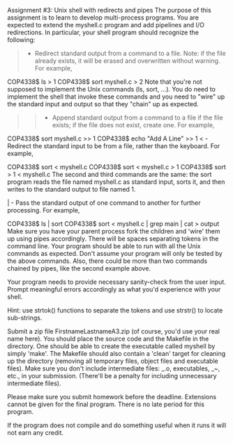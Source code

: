 Assignment #3: Unix shell with redirects and pipes
The purpose of this assignment is to learn to develop multi-process programs. You are expected to extend the myshell.c program and add pipelines and I/O redirections. In particular, your shell program should recognize the following:

> - Redirect standard output from a command to a file. Note: if the file already exists, it will be erased and overwritten without warning. For example,

COP4338$ ls > 1
COP4338$ sort myshell.c > 2
Note that you're not supposed to implement the Unix commands (ls, sort, ...). You do need to implement the shell that invoke these commands and you need to "wire" up the standard input and output so that they "chain" up as expected.

> > - Append standard output from a command to a file if the file exists; if the file does not exist, create one. For example,

COP4338$ sort myshell.c >> 1
COP4338$ echo "Add A Line" >> 1
< - Redirect the standard input to be from a file, rather than the keyboard. For example,

COP4338$ sort < myshell.c
COP4338$ sort < myshell.c > 1
COP4338$ sort > 1 < myshell.c
The second and third commands are the same: the sort program reads the file named myshell.c as standard input, sorts it, and then writes to the standard output to file named 1.

| - Pass the standard output of one command to another for further processing.
For example,

COP4338$ ls | sort
COP4338$ sort < myshell.c | grep main | cat > output
Make sure you have your parent process fork the children and 'wire' them up using pipes accordingly. There will be spaces separating tokens in the command line. Your program should be able to run with all the Unix commands as expected. Don't assume your program will only be tested by the above commands. Also, there could be more than two commands chained by pipes, like the second example above.

Your program needs to provide necessary sanity-check from the user input. Prompt meaningful errors accordingly as what you'd experience with your shell.

Hint: use strtok() functions to separate the tokens and use strstr() to locate sub-strings.

Submit a zip file FirstnameLastnameA3.zip (of course, you'd use your real name here). You should place the source code and the Makefile in the directory. One should be able to create the executable called myshell by simply 'make'. The Makefile should also contain a 'clean' target for cleaning up the directory (removing all temporary files, object files and executable files). Make sure you don't include intermediate files: _.o, executables, _~, etc., in your submission. (There'll be a penalty for including unnecessary intermediate files).

Please make sure you submit homework before the deadline. Extensions cannot be given for the final program. There is no late period for this program.

If the program does not compile and do something useful when it runs it will not earn any credit.
